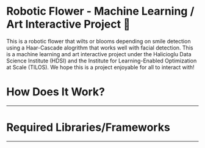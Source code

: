 # Robotic Flower - Machine Learning / Art Interactive Project :tulip:

This is a robotic flower that wilts or blooms depending on smile detection using a Haar-Cascade alogrithm that works well with facial detection. This is a machine learning and art interactive project under the Halicioglu Data Science Institute (HDSI) and the Institute for Learning-Enabled Optimization at Scale (TILOS). We hope this is a project enjoyable for all to interact with!


# How Does It Work?
----


# Required Libraries/Frameworks
---

